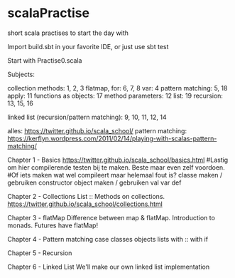 # scalaPractise
short scala practises to start the day with


Import build.sbt in your favorite IDE, or just use sbt test

Start with Practise0.scala



Subjects:

collection methods: 1, 2, 3
flatmap, for: 6, 7, 8
var: 4
pattern matching: 5, 18
apply: 11
functions as objects: 17
method parameters: 12
list: 19
recursion: 13, 15, 16

linked list (recursion/pattern matching): 9, 10, 11, 12, 14





alles: https://twitter.github.io/scala_school/
pattern matching: https://kerflyn.wordpress.com/2011/02/14/playing-with-scalas-pattern-matching/


Chapter 1 - Basics
https://twitter.github.io/scala_school/basics.html
#Lastig om hier compilerende testen bij te maken. Beste maar even zelf voordoen.
#Of iets maken wat wel compileert maar helemaal fout is?
classe maken / gebruiken
constructor
object maken / gebruiken
val var def


Chapter 2 - Collections
List ::
Methods on collections.
https://twitter.github.io/scala_school/collections.html


Chapter 3 - flatMap
Difference between map & flatMap.
Introduction to monads. Futures have flatMap!


Chapter 4 - Pattern matching
case classes objects
lists with ::
with if


Chapter 5 - Recursion


Chapter 6 - Linked List
We'll make our own linked list implementation